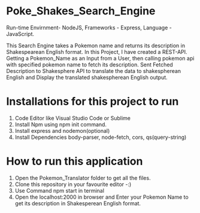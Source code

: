 # Poke_Shakes_Search_Engine

Run-time Envirnment- NodeJS, Frameworks - Express, Language - JavaScript.

This Search Engine takes a Pokemon name and returns its description in Shakespearean English format.
In this Project, I have created a REST-API. Getting a Pokemon_Name as an Input from a User, then calling pokemon api with specified pokemon name to fetch its description. 
Sent Fetched Description to Shakesphere API to translate the data to shakespherean English and Display the translated shakespherean English output.

# Installations for this project to run

1. Code Editor like Visual Studio Code or Sublime 
2. Install Npm using npm init command.
3. Install express and nodemon(optional)
4. Install Dependencies body-parser, node-fetch, cors, qs(query-string)

# How to run this application

1. Open the Pokemon_Translator folder to get all the files.
2. Clone this repository in your favourite editor -:)
3. Use Command npm start in terminal 
4. Open the localhost:2000 in browser and Enter your Pokemon Name to get its description in Shakesperean English format.

